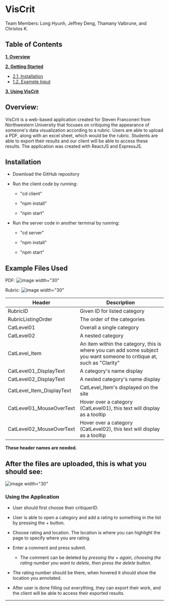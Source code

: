 # VisCrit

Team Members: Long Hyunh, Jeffrey Deng, Thamany Valbrune, and Christos K.
## Table of Contents

**[1. Overview ](#heading--1)**

**[2. Getting Started ](#heading--2)**
  * [2.1. Installation ](#heading--2)
  * [1.2. Example Input ](#heading--1-2)

**[3. Using VisCrit ](#heading--3)**


## Overview: <a name="heading--1"/>

VisCrit is a web-based application created for Steven Franconeri from Northwestern University that focuses on critiquing the appearance of someone's data visualization according to a rubric. Users are able to upload a PDF, along with an excel sheet, which would be the rubric. Students are able to export their results and our client will be able to access these results. The application was created with ReactJS and ExpressJS.

## Installation <a name="heading--2"/>

* Download the GitHub repository

* Run the client code by running:

  * "cd client"

  * "npm install"

  * "npm start" 

* Run the server code in another terminal by running:

  * "cd server"

  * "npm install"

  * "npm start"

## Example Files Used <a name="heading--1-2"/>
PDF:
![image width="30"](https://github.com/longy2k/VisCrit/assets/90154619/95ff538a-9a00-4129-976c-40d7c485650b)

Rubric:
![image width="30"](https://github.com/longy2k/VisCrit/assets/90154619/b5b66cd5-5ded-4e98-af40-70abe2689b71)

| Header | Description |
| --- | --- |
| RubricID | Given ID for listed category |
| RubricListingOrder | The order of the categories |
| CatLevel01 | Overall a single category |
| CatLevel02  | A nested category |
| CatLevel_Item | An item within the category, this is where you can add some subject you want someone to critique at, such as "Clarity" |
| CatLevel01_DisplayText | A category's name display |
| CatLevel02_DisplayText | A nested category's name display |
| CatLevel_Item_DisplayText | CatLevel_Item's displayed on the site |
| CatLevel01_MouseOverText | Hover over a category (CatLevel01), this text will display as a tooltip |
| CatLevel02_MouseOverText | Hover over a category (CatLevel02), this text will display as a tooltip |

**These header names are needed.**

## After the files are uploaded, this is what you should see:
![image width="30"](https://github.com/longy2k/VisCrit/assets/90154619/758931af-ee00-449f-983f-06153fbe360c)

### Using the Application <a name="heading--3"/> 

* User should first choose their critiquerID.

* User is able to open a category and add a rating to something in the list by pressing the + button. 

* Choose rating and location. The location is where you can highlight the page to specify where you are rating. 

* Enter a comment and press submit. 
  * The comment can be deleted by *pressing the + again, choosing the rating number you want to delete, then press the delete button.* 

* The rating number should be there, when hovered it should show the location you annotated.

* After user is done filling out everything, they can export their work, and the client will be able to access their exported results. 



--------
